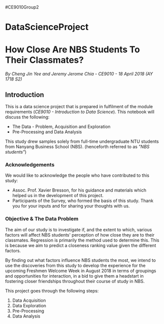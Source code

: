 #CE9010Group2

# DataScienceProject

# How Close Are NBS Students To Their Classmates?
*By Cheng Jin Yee and Jeremy Jerome Chia - CE9010 - 18 April 2018 (AY 1718 S2)*

## Introduction

This is a data science project that is prepared in fulfilment of the module requirements (*CE9010 - Introduction to Data Science*). This notebook will discuss the following:

* The Data - Problem, Acquisition and Exploration
* Pre-Processing and Data Analysis

This study drew samples solely from full-time undergraduate NTU students from Nanyang Business School (NBS). (henceforth referred to as *"NBS students"*)

### Acknowledgements

We would like to acknowledge the people who have contributed to this study:

* Assoc. Prof. Xavier Bresson, for his guidance and materials which helped us in the development of this project.
* Participants of the Survey, who formed the basis of this study. Thank you for your inputs and for sharing your thoughts with us.

### Objective & The Data Problem
The aim of our study is to investigate if, and the extent to which, various factors will affect NBS students' perception of how close they are to their classmates. Regression is primarily the method used to determine this. This is because we aim to predict a closeness ranking value given the different factors.

By finding out what factors influence NBS students the most, we intend to use the discoveries from this study to develop the experience for the upcoming Freshmen Welcome Week in August 2018 in terms of groupings and opportunities for interaction, in a bid to give them a headstart in fostering closer friendships throughout their course of study in NBS.

This project goes through the following steps:
1) Data Acquisition
2) Data Exploration
3) Pre-Processing
4) Data Analysis 

